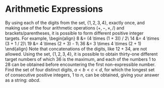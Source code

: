 # Arithmetic Expressions

By using each of the digits from the set, $\{1, 2, 3, 4\}$, exactly once, and making use of the four arithmetic operations ($+, -, \times, /$) and brackets/parentheses, it is possible to form different positive integer targets.
For example,
\begin{align}
8 &amp;= (4 \times (1 + 3)) / 2\\
14 &amp;= 4 \times (3 + 1 / 2)\\
19 &amp;= 4 \times (2 + 3) - 1\\
36 &amp;= 3 \times 4 \times (2 + 1)
\end{align}
Note that concatenations of the digits, like $12 + 34$, are not allowed.
Using the set, $\{1, 2, 3, 4\}$, it is possible to obtain thirty-one different target numbers of which $36$ is the maximum, and each of the numbers $1$ to $28$ can be obtained before encountering the first non-expressible number.
Find the set of four distinct digits, $a \lt b \lt c \lt d$, for which the longest set of consecutive positive integers, $1$ to $n$, can be obtained, giving your answer as a string: _abcd_.